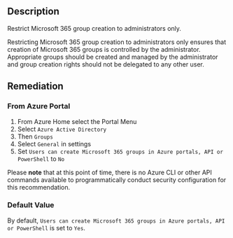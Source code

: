## Description

Restrict Microsoft 365 group creation to administrators only.

Restricting Microsoft 365 group creation to administrators only ensures that creation of Microsoft 365 groups is controlled by the administrator. Appropriate groups should be created and managed by the administrator and group creation rights should not be delegated to any other user.

## Remediation

### From Azure Portal

1. From Azure Home select the Portal Menu
2. Select `Azure Active Directory`
3. Then `Groups`
4. Select `General` in settings
5. Set `Users can create Microsoft 365 groups in Azure portals, API or PowerShell` to `No`

Please **note** that at this point of time, there is no Azure CLI or other API commands available to programmatically conduct security configuration for this recommendation.

### Default Value

By default, `Users can create Microsoft 365 groups in Azure portals, API or PowerShell` is set to `Yes`.